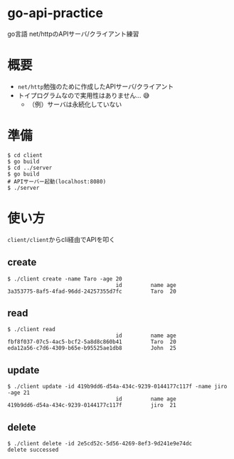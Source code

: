 # go-api-practice
go言語 net/httpのAPIサーバ/クライアント練習

# 概要
- `net/http`勉強のために作成したAPIサーバ/クライアント
- トイプログラムなので実用性はありません... :sweat_smile:
    - （例）サーバは永続化していない 

# 準備

```sh:
$ cd client
$ go build
$ cd ../server
$ go build
# APIサーバー起動(localhost:8080)
$ ./server
```

# 使い方
`client/client`からcli経由でAPIを叩く

## create

```sh:
$ ./client create -name Taro -age 20
                                  id         name age
3a353775-8af5-4fad-96dd-24257355d7fc         Taro  20
```

## read

```sh:
$ ./client read
                                  id         name age
fbf8f037-07c5-4ac5-bcf2-5a8d8c860b41         Taro  20
eda12a56-c7d6-4309-b65e-b95525ae1db8         John  25
```

## update

```sh:
$ ./client update -id 419b9dd6-d54a-434c-9239-0144177c117f -name jiro -age 21
                                  id         name age
419b9dd6-d54a-434c-9239-0144177c117f         jiro  21
```

## delete

```sh:
$ ./client delete -id 2e5cd52c-5d56-4269-8ef3-9d241e9e74dc
delete successed
```
